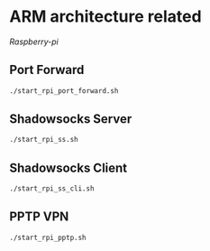 # ARM architecture related

*Raspberry-pi*

## Port Forward

```bash
./start_rpi_port_forward.sh
```

## Shadowsocks Server

```bash
./start_rpi_ss.sh
```

## Shadowsocks Client

```bash
./start_rpi_ss_cli.sh
```

## PPTP VPN

```bash
./start_rpi_pptp.sh
```

